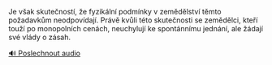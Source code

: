 
Je však skutečností, že fyzikální podmínky v zemědělství těmto požadavkům neodpovídají. Právě kvůli této skutečnosti se zemědělci, kteří touží po monopolních cenách, neuchylují ke spontánnímu jednání, ale žádají své vlády o zásah.

[🔊 Poslechnout audio](/data/7-paragraphs/audio/chapter_67/para_010-Je-vak-skutenost-e-fyzikln-podmnky-v-zemd.mp3)

